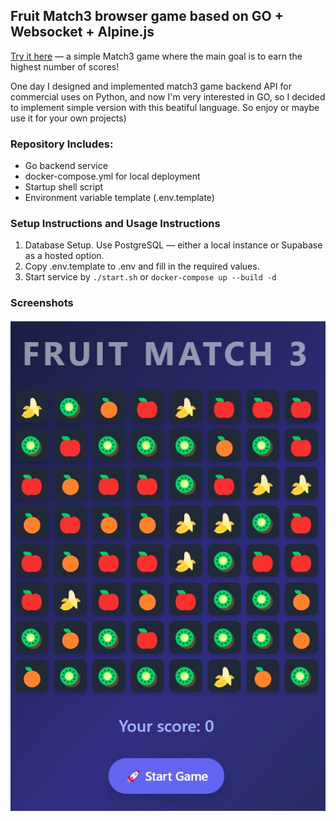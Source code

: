 ## Fruit Match3 browser game based on GO + Websocket + Alpine.js

[Try it here](https://match3.tyyrok.online) — a simple Match3 game where the main goal is to earn the highest number of scores!

One day I designed and implemented match3 game backend API for commercial uses on Python, and now I'm very interested in GO, so I decided to implement simple version with this beatiful language. So enjoy or maybe use it for your own projects)


### Repository Includes:
- Go backend service
- docker-compose.yml for local deployment
- Startup shell script
- Environment variable template (.env.template)

### Setup Instructions and Usage Instructions
1. Database Setup. Use PostgreSQL — either a local instance or Supabase as a hosted option.
2. Copy .env.template to .env and fill in the required values.
3. Start service by `./start.sh` or `docker-compose up --build -d`

### Screenshots
![alt text](interface.jpg)
